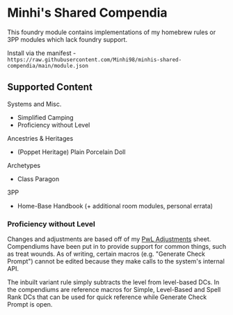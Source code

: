 # Minhi's Shared Compendia

This foundry module contains implementations of my homebrew rules or 3PP modules which lack foundry support.

Install via the manifest - `https://raw.githubusercontent.com/Minhi98/minhis-shared-compendia/main/module.json`

## Supported Content

Systems and Misc.
- Simplified Camping
- Proficiency without Level

Ancestries & Heritages
- (Poppet Heritage) Plain Porcelain Doll

Archetypes
- Class Paragon

3PP
- Home-Base Handbook (+ additional room modules, personal errata)

### Proficiency without Level

Changes and adjustments are based off of my [PwL Adjustments](https://docs.google.com/spreadsheets/d/1gjBxrdQMJUpBZesnUYN9WI0pE_FLay4pGyPJGcNz7uY/edit?usp=sharing) sheet. Compendiums have been put in to provide support for common things, such as treat wounds. As of writing, certain macros (e.g. "Generate Check Prompt") cannot be edited because they make calls to the system's internal API. 

The inbuilt variant rule simply subtracts the level from level-based DCs. In the compendiums are reference macros for Simple, Level-Based and Spell Rank DCs that can be used for quick reference while Generate Check Prompt is open.